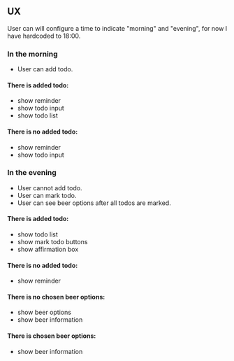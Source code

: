 ## UX

User can will configure a time to indicate "morning" and "evening", for now I have hardcoded to 18:00.

### In the morning

- User can add todo.

#### There is added todo:

- show reminder
- show todo input
- show todo list

#### There is no added todo:

- show reminder
- show todo input

### In the evening

- User cannot add todo.
- User can mark todo.
- User can see beer options after all todos are marked.

#### There is added todo:

- show todo list
- show mark todo buttons
- show affirmation box

#### There is no added todo:

- show reminder

#### There is no chosen beer options:

- show beer options
- show beer information

#### There is chosen beer options:

- show beer information
